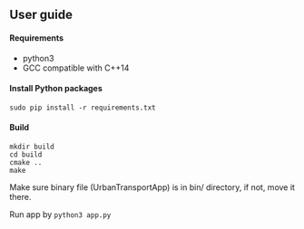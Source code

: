 ## User guide
#### Requirements
* python3
* GCC compatible with C++14

#### Install Python packages
`sudo pip install -r requirements.txt`
#### Build 
```
mkdir build
cd build
cmake ..
make
```

Make sure binary file (UrbanTransportApp) is
in bin/ directory, if not, move it there.

Run app by `python3 app.py`